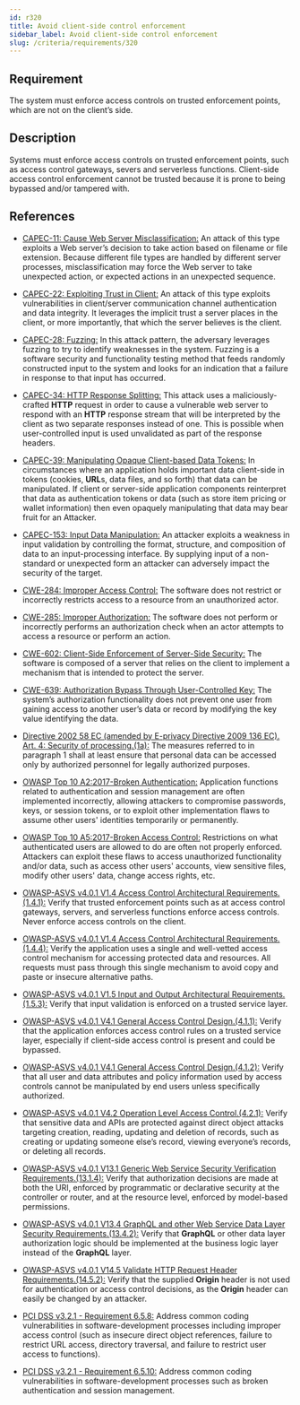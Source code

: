 ```yaml
---
id: r320
title: Avoid client-side control enforcement
sidebar_label: Avoid client-side control enforcement
slug: /criteria/requirements/320
---
```


## Requirement

The system must enforce access controls
on trusted enforcement points,
which are not on the client’s side.

## Description

Systems must enforce access controls
on trusted enforcement points,
such as access control gateways, severs
and serverless functions.
Client-side access control enforcement
cannot be trusted because
it is prone to being bypassed and/or tampered with.

## References

- [CAPEC-11: Cause Web Server Misclassification:](https://capec.mitre.org/data/definitions/11.html)
  An attack of this type
  exploits a Web server’s decision
  to take action based on filename
  or file extension.
  Because different file types
  are handled by different server processes,
  misclassification may force the Web server
  to take unexpected action,
  or expected actions in an unexpected sequence.

- [CAPEC-22: Exploiting Trust in Client:](https://capec.mitre.org/data/definitions/22.html)
  An attack of this type
  exploits vulnerabilities in client/server
  communication channel authentication
  and data integrity.
  It leverages the implicit trust
  a server places in the client,
  or more importantly,
  that which the server
  believes is the client.

- [CAPEC-28: Fuzzing:](https://capec.mitre.org/data/definitions/28.html)
  In this attack pattern,
  the adversary leverages fuzzing
  to try to identify weaknesses in the system.
  Fuzzing is a software security
  and functionality testing method
  that feeds randomly constructed input
  to the system and looks for an indication that a
  failure in response to that input has occurred.

- [CAPEC-34: HTTP Response Splitting:](https://capec.mitre.org/data/definitions/34.html)
  This attack uses
  a maliciously-crafted **HTTP** request
  in order to cause a vulnerable web server
  to respond with an **HTTP** response stream
  that will be interpreted by the client
  as two separate responses instead of one.
  This is possible
  when user-controlled input
  is used unvalidated as part
  of the response headers.

- [CAPEC-39: Manipulating Opaque Client-based Data Tokens:](https://capec.mitre.org/data/definitions/39.html)
  In circumstances where an application holds
  important data client-side in tokens
  (cookies, **URL**s, data files, and so forth)
  that data can be manipulated.
  If client or server-side
  application components reinterpret
  that data as authentication tokens
  or data (such as store item pricing or wallet information)
  then even opaquely manipulating that data
  may bear fruit for an Attacker.

- [CAPEC-153: Input Data Manipulation:](https://capec.mitre.org/data/definitions/153.html)
  An attacker exploits
  a weakness in input validation
  by controlling the format, structure,
  and composition of data
  to an input-processing interface.
  By supplying input of a non-standard
  or unexpected form an attacker
  can adversely impact the security of the target.

- [CWE-284: Improper Access Control:](https://cwe.mitre.org/data/definitions/284.html)
  The software does not restrict
  or incorrectly restricts access
  to a resource from an unauthorized actor.

- [CWE-285: Improper Authorization:](https://cwe.mitre.org/data/definitions/285.html)
  The software does not perform
  or incorrectly performs an authorization check
  when an actor attempts to access a resource
  or perform an action.

- [CWE-602: Client-Side Enforcement of Server-Side Security:](https://cwe.mitre.org/data/definitions/602.html)
  The software is composed of a server
  that relies on the client
  to implement a mechanism
  that is intended to protect the server.

- [CWE-639: Authorization Bypass Through User-Controlled Key:](https://cwe.mitre.org/data/definitions/639.html)
  The system’s authorization functionality
  does not prevent one user
  from gaining access to another user’s data
  or record by modifying the key value
  identifying the data.

- [Directive 2002 58 EC (amended by E-privacy Directive 2009 136 EC). Art. 4:
  Security of processing.(1a):](https://eur-lex.europa.eu/legal-content/EN/TXT/PDF/?uri=CELEX:02002L0058-20091219)
  The measures referred to in paragraph 1
  shall at least ensure
  that personal data can be accessed only
  by authorized personnel
  for legally authorized purposes.

- [OWASP Top 10 A2:2017-Broken Authentication:](https://owasp.org/www-project-top-ten/OWASP_Top_Ten_2017/Top_10-2017_A2-Broken_Authentication)
  Application functions related to authentication
  and session management
  are often implemented incorrectly,
  allowing attackers to compromise passwords,
  keys, or session tokens,
  or to exploit other implementation flaws
  to assume other users' identities temporarily
  or permanently.

- [OWASP Top 10 A5:2017-Broken Access Control:](https://owasp.org/www-project-top-ten/OWASP_Top_Ten_2017/Top_10-2017_A5-Broken_Access_Control)
  Restrictions on what authenticated users
  are allowed to do
  are often not properly enforced.
  Attackers can exploit these flaws
  to access unauthorized functionality
  and/or data,
  such as access other users' accounts,
  view sensitive files,
  modify other users' data, change access rights, etc.

- [OWASP-ASVS v4.0.1 V1.4 Access Control Architectural Requirements.(1.4.1):](https://owasp.org/www-pdf-archive/OWASP_Application_Security_Verification_Standard_4.0-en.pdf)
  Verify that trusted enforcement points
  such as at access control gateways,
  servers, and serverless functions
  enforce access controls.
  Never enforce access controls on the client.

- [OWASP-ASVS v4.0.1 V1.4 Access Control Architectural Requirements.(1.4.4):](https://owasp.org/www-pdf-archive/OWASP_Application_Security_Verification_Standard_4.0-en.pdf)
  Verify the application uses a single
  and well-vetted access control mechanism
  for accessing protected data and resources.
  All requests must pass through this single mechanism
  to avoid copy and paste
  or insecure alternative paths.

- [OWASP-ASVS v4.0.1 V1.5 Input and Output Architectural Requirements.(1.5.3):](https://owasp.org/www-pdf-archive/OWASP_Application_Security_Verification_Standard_4.0-en.pdf)
  Verify that input validation
  is enforced on a trusted service layer.

- [OWASP-ASVS v4.0.1 V4.1 General Access Control Design.(4.1.1):](https://owasp.org/www-pdf-archive/OWASP_Application_Security_Verification_Standard_4.0-en.pdf)
  Verify that the application enforces access control rules
  on a trusted service layer,
  especially if client-side access control
  is present and could be bypassed.

- [OWASP-ASVS v4.0.1 V4.1 General Access Control Design.(4.1.2):](https://owasp.org/www-pdf-archive/OWASP_Application_Security_Verification_Standard_4.0-en.pdf)
  Verify that all user and data attributes
  and policy information used by access controls
  cannot be manipulated by end users
  unless specifically authorized.

- [OWASP-ASVS v4.0.1 V4.2 Operation Level Access Control.(4.2.1):](https://owasp.org/www-pdf-archive/OWASP_Application_Security_Verification_Standard_4.0-en.pdf)
  Verify that sensitive data and APIs
  are protected against direct object attacks
  targeting creation, reading, updating
  and deletion of records,
  such as creating
  or updating someone else’s record,
  viewing everyone’s records,
  or deleting all records.

- [OWASP-ASVS v4.0.1 V13.1 Generic Web Service Security Verification Requirements.(13.1.4):](https://owasp.org/www-pdf-archive/OWASP_Application_Security_Verification_Standard_4.0-en.pdf)
  Verify that authorization decisions
  are made at both the URI,
  enforced by programmatic
  or declarative security at the controller or router,
  and at the resource level,
  enforced by model-based permissions.

- [OWASP-ASVS v4.0.1 V13.4 GraphQL and other Web Service Data Layer Security Requirements.(13.4.2):](https://owasp.org/www-pdf-archive/OWASP_Application_Security_Verification_Standard_4.0-en.pdf)
  Verify that **GraphQL**
  or other data layer authorization logic
  should be implemented at the business logic layer
  instead of the **GraphQL** layer.

- [OWASP-ASVS v4.0.1 V14.5 Validate HTTP Request Header Requirements.(14.5.2):](https://owasp.org/www-pdf-archive/OWASP_Application_Security_Verification_Standard_4.0-en.pdf)
  Verify that the supplied **Origin** header
  is not used for authentication or
  access control decisions,
  as the **Origin** header
  can easily be changed by an attacker.

- [PCI DSS v3.2.1 - Requirement 6.5.8:](https://www.pcisecuritystandards.org/documents/PCI_DSS_v3-2-1.pdf)
  Address common coding vulnerabilities
  in software-development processes
  including improper access control
  (such as insecure direct object references,
  failure to restrict URL access,
  directory traversal,
  and failure to restrict user access
  to functions).

- [PCI DSS v3.2.1 - Requirement 6.5.10:](https://www.pcisecuritystandards.org/documents/PCI_DSS_v3-2-1.pdf)
  Address common coding vulnerabilities
  in software-development processes
  such as broken authentication
  and session management.
